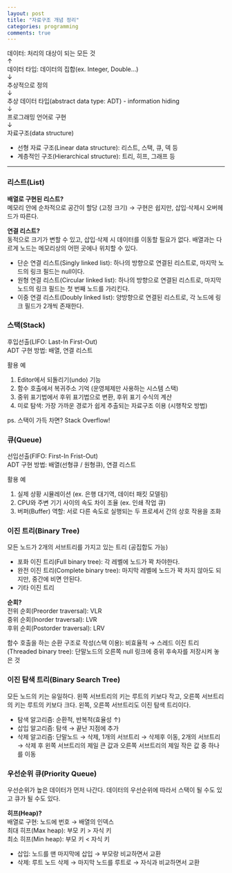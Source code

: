 ```yaml
---
layout: post
title: "자료구조 개념 정리"
categories: programming
comments: true
---
```


데이터: 처리의 대상이 되는 모든 것  
↑  
데이터 타입: 데이터의 집합(ex. Integer, Double...)  
↓  
추상적으로 정의  
↓  
추상 데이터 타입(abstract data type: ADT) - information hiding  
↓  
프로그래밍 언어로 구현  
↓  
자료구조(data structure)

* 선형 자료 구조(Linear data structure): 리스트, 스택, 큐, 덱 등
* 계층적인 구조(Hierarchical structure): 트리, 히프, 그래프 등

---  

### 리스트(List)

**배열로 구현된 리스트?**  
메모리 안에 순차적으로 공간이 할당 (고정 크기) → 구현은 쉽지만, 삽입·삭제시 오버헤드가 따른다.

**연결 리스트?**  
동적으로 크기가 변할 수 있고, 삽입·삭제 시 데이터를 이동할 필요가 없다. 배열과는 다르게 노드는 메모리상의 어떤 곳에나 위치할 수 있다.

* 단순 연결 리스트(Singly linked list): 하나의 방향으로 연결된 리스트로, 마지막 노드의 링크 필드는 null이다.
* 원형 연결 리스트(Circular linked list): 하나의 방향으로 연결된 리스트로, 마지막 노드의 링크 필드는 첫 번째 노드를 가리킨다.
* 이중 연결 리스트(Doubly linked list): 양방향으로 연결된 리스트로, 각 노드에 링크 필드가 2개씩 존재한다.  


### 스택(Stack)

후입선출(LIFO: Last-In First-Out)  
ADT 구현 방법: 배열, 연결 리스트

활용 예  

1. Editor에서 되돌리기(undo) 기능
2. 함수 호출에서 복귀주소 기억 (운영체제만 사용하는 시스템 스택)
3. 중위 표기법에서 후위 표기법으로 변환, 후위 표기 수식의 계산
4. 미로 탐색: 가장 가까운 경로가 쉽게 추출되는 자료구조 이용 (시행착오 방법)

ps. 스택이 가득 차면? Stack Overflow!  


### 큐(Queue)

선입선출(FIFO: First-In Frist-Out)  
ADT 구현 방법: 배열(선형큐 / 원형큐), 연결 리스트

활용 예  

1. 실제 상황 시뮬레이션 (ex. 은행 대기역, 데이터 패킷 모델링)
2. CPU와 주변 기기 사이의 속도 차이 조율 (ex. 인쇄 작업 큐)
3. 버퍼(Buffer) 역할: 서로 다른 속도로 실행되는 두 프로세서 간의 상호 작용을 조화  


### 이진 트리(Binary Tree)

모든 노드가 2개의 서브트리를 가지고 있는 트리 (공집합도 가능)

* 포화 이진 트리(Full binary tree): 각 레벨에 노드가 꽉 차야한다.
* 완전 이진 트리(Complete binary tree): 마지막 레벨에 노드가 꽉 차지 않아도 되지만, 중간에 비면 안된다.
* 기타 이진 트리

**순회?**  
전위 순회(Preorder traversal): VLR  
중위 순회(Inorder traversal): LVR  
후위 순회(Postorder traversal): LRV

함수 호출을 하는 순환 구조로 작성(스택 이용): 비효율적 → 스레드 이진 트리(Threaded binary tree): 단말노드의 오른쪽 null 링크에 중위 후속자를 저장시켜 놓은 것  


### 이진 탐색 트리(Binary Search Tree)

모든 노드의 키는 유일하다. 왼쪽 서브트리의 키는 루트의 키보다 작고, 오른쪽 서브트리의 키는 루트의 키보다 크다. 왼쪽, 오른쪽 서브트리도 이진 탐색 트리이다.

* 탐색 알고리즘: 순환적, 반복적(효율성 ↑)
* 삽입 알고리즘: 탐색 → 끝난 지점에 추가
* 삭제 알고리즘: 단말노드 → 삭제, 1개의 서브트리 → 삭제후 이동, 2개의 서브트리 → 삭제 후 왼쪽 서브트리의 제일 큰 값과 오른쪽 서브트리의 제일 작은 값 중 하나를 이동  


### 우선순위 큐(Priority Queue)

우선순위가 높은 데이터가 먼저 나간다. 데이터의 우선순위에 따라서 스택이 될 수도 있고 큐가 될 수도 있다.
 
**히프(Heap)?**  
배열로 구현: 노드에 번호 → 배열의 인덱스  
최대 히프(Max heap): 부모 키 > 자식 키  
최소 히프(Min heap): 부모 키 < 자식 키

* 삽입: 노드를 맨 마지막에 삽입 → 부모랑 비교하면서 교환
* 삭제: 루트 노드 삭제 → 마지막 노드를 루트로 → 자식과 비교하면서 교환

